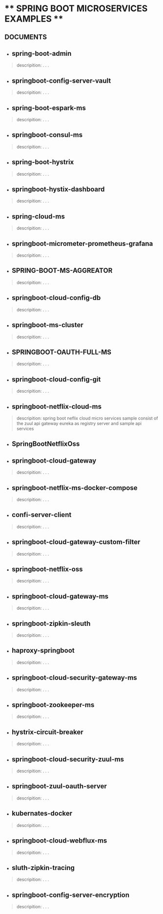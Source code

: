 # ** SPRING BOOT MICROSERVICES EXAMPLES **

## DOCUMENTS					

* ## spring-boot-admin	
> descripition:
> .
> .
> .		
* ## springboot-config-server-vault
> descripition:
> .
> .
> .
* ## spring-boot-espark-ms				
> descripition:
> .
> .
> .
* ## springboot-consul-ms
> descripition:
> .
> .
> .
* ## spring-boot-hystrix				
> descripition:
> .
> .
> .
* ## springboot-hystix-dashboard		
> descripition:
> .
> .
> .
* ## spring-cloud-ms					
> descripition:
> .
> .
> .
* ## springboot-micrometer-prometheus-grafana
> descripition:
> .
> .
> .
* ## SPRING-BOOT-MS-AGGREATOR			
> descripition:
> .
> .
> .
* ## springboot-cloud-config-db			
> descripition:
> .
> .
> .
* ## springboot-ms-cluster
> descripition:
> .
> .
> .
* ## SPRINGBOOT-OAUTH-FULL-MS			
> descripition:
> .
> .
> .
* ## springboot-cloud-config-git			
> descripition:
> .
> .
> .
* ## springboot-netflix-cloud-ms
> descripition:
> spring boot neflix cloud micro services sample consist of the 
> zuul api gateway 
> eureka as registry server 
> and sample api services 
* ## SpringBootNetflixOss				
>
* ## springboot-cloud-gateway			
> descripition:
> .
> .
> .
* ## springboot-netflix-ms-docker-compose
> descripition:
> .
> .
> .
* ## confi-server-client				
> descripition:
> .
> .
> .
* ## springboot-cloud-gateway-custom-filter		
> descripition:
> .
> .
> .
* ## springboot-netflix-oss
> descripition:
> .
> .
> .
* ## springboot-cloud-gateway-ms			
> descripition:
> .
> .
> .
* ## springboot-zipkin-sleuth
> descripition:
> .
> .
> .
* ## haproxy-springboot				
> descripition:
> .
> .
> .
* ## springboot-cloud-security-gateway-ms		
> descripition:
> .
> .
> .
* ## springboot-zookeeper-ms
> descripition:
> .
> .
> .
* ## hystrix-circuit-breaker				
> descripition:
> .
> .
> .
* ## springboot-cloud-security-zuul-ms		
> descripition:
> .
> .
> .
* ## springboot-zuul-oauth-server
> descripition:
> .
> .
> .
* ## kubernates-docker				
> descripition:
> .
> .
> .
* ## springboot-cloud-webflux-ms
> descripition:
> .
> .
> .
* ## sluth-zipkin-tracing				
> descripition:
> .
> .
> .
* ## springboot-config-server-encryption
> descripition:
> .
> .
> .
